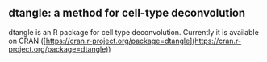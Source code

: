## dtangle: a method for cell-type deconvolution

dtangle is an R package for cell type deconvolution. Currently it is available on CRAN ([https://cran.r-project.org/package=dtangle](https://cran.r-project.org/package=dtangle))

